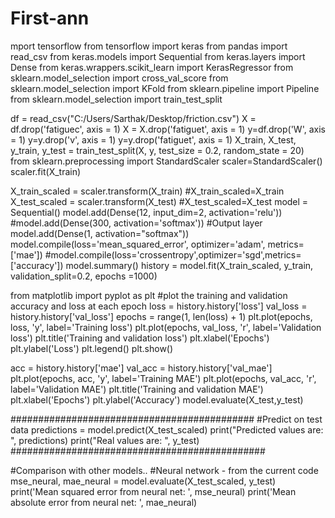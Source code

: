 # First-ann

mport tensorflow
from tensorflow import keras
from pandas import read_csv
from keras.models import Sequential
from keras.layers import Dense
from keras.wrappers.scikit_learn import KerasRegressor
from sklearn.model_selection import cross_val_score
from sklearn.model_selection import KFold
from sklearn.pipeline import Pipeline
from sklearn.model_selection import train_test_split

df = read_csv("C:/Users/Sarthak/Desktop/friction.csv")
X = df.drop('fatiguec', axis = 1)
X = X.drop('fatiguet', axis = 1)
y=df.drop('W', axis = 1)
y=y.drop('v', axis = 1)
y=y.drop('fatiguet', axis = 1)
X_train, X_test, y_train, y_test = train_test_split(X, y, test_size = 0.2, random_state = 20)
from sklearn.preprocessing import StandardScaler
scaler=StandardScaler()
scaler.fit(X_train)

X_train_scaled = scaler.transform(X_train)
#X_train_scaled=X_train
X_test_scaled = scaler.transform(X_test)
#X_test_scaled=X_test
model = Sequential()
model.add(Dense(12, input_dim=2, activation='relu'))
#model.add(Dense(300, activation='softmax'))
#Output layer
model.add(Dense(1, activation="softmax"))
model.compile(loss='mean_squared_error', optimizer='adam', metrics=['mae'])
#model.compile(loss='crossentropy',optimizer='sgd',metrics=['accuracy'])
model.summary()
history = model.fit(X_train_scaled, y_train, validation_split=0.2, epochs =1000)


from matplotlib import pyplot as plt
#plot the training and validation accuracy and loss at each epoch
loss = history.history['loss']
val_loss = history.history['val_loss']
epochs = range(1, len(loss) + 1)
plt.plot(epochs, loss, 'y', label='Training loss')
plt.plot(epochs, val_loss, 'r', label='Validation loss')
plt.title('Training and validation loss')
plt.xlabel('Epochs')
plt.ylabel('Loss')
plt.legend()
plt.show()


acc = history.history['mae']
val_acc = history.history['val_mae']
plt.plot(epochs, acc, 'y', label='Training MAE')
plt.plot(epochs, val_acc, 'r', label='Validation MAE')
plt.title('Training and validation MAE')
plt.xlabel('Epochs')
plt.ylabel('Accuracy')
model.evaluate(X_test,y_test)


############################################
#Predict on test data
predictions = model.predict(X_test_scaled)
print("Predicted values are: ", predictions)
print("Real values are: ", y_test)
##############################################

#Comparison with other models..
#Neural network - from the current code
mse_neural, mae_neural = model.evaluate(X_test_scaled, y_test)
print('Mean squared error from neural net: ', mse_neural)
print('Mean absolute error from neural net: ', mae_neural)
